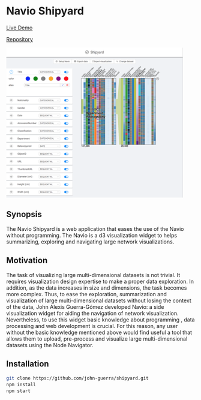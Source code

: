 # Navio Shipyard

[Live Demo](https://john-guerra.github.io/shipyard)

[Repository](https://github.com/john-guerra/shipyard)

<img src="demo.png" alt="Navio Shipyard" height="400">

## Synopsis
The Navio Shipyard is a web application that eases the use of the Navio without programming. The Navio is a d3 visualization widget to helps summarizing, exploring and navigating large network visualizations.

## Motivation
The task of visualizing large multi-dimensional datasets is not trivial. It requires visualization design expertise to make a proper data exploration. In addition, as the data increases in size and dimensions, the task becomes more complex. Thus, to ease the exploration, summarization and visualization of large multi-dimensional datasets without losing the context of the data, John Alexis Guerra-Gómez developed Navio: a side visualization widget for aiding the navigation of network visualization. Nevertheless, to use this widget basic knowledge about programming , data processing and web development is crucial. For this reason, any user without the basic knowledge mentioned above would find useful a tool that allows them to upload, pre-process and visualize large multi-dimensional datasets using the Node Navigator.

## Installation
```sh
git clone https://github.com/john-guerra/shipyard.git
npm install
npm start
```